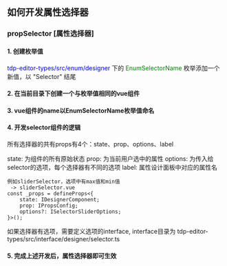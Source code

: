 ## 如何开发属性选择器

### propSelector [属性选择器]

#### 1. 创建枚举值
<font color="blue">tdp-editor-types/src/enum/designer</font> 下的 <font color="green">EnumSelectorName</font> 枚举添加一个新值，以 "Selector" 结尾
#### 2. 在当前目录下创建一个与枚举值相同的vue组件
#### 3. vue组件的name以EnumSelectorName枚举值命名
#### 4. 开发selector组件的逻辑
所有选择器的共有props有4个：state、prop、options、label

state: 为组件的所有原始状态
prop: 为当前用户选中的属性
options: 为传入给selector的选项，每个选择器有不同的选项
label: 属性设计面板中对应的属性名
```
例如sliderSelector，选项中有max值和min值
 -> sliderSelector.vue
const _props = defineProps<{
    state: IDesignerComponent;
    prop: IPropsConfig;
    options?: ISelectorSliderOptions;
}>();
```
如果选择器有选项，需要定义选项的interface, interface目录为 tdp-editor-types/src/interface/designer/selector.ts

#### 5. 完成上述开发后，属性选择器即可生效
